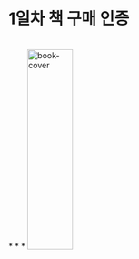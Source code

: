# 1일차 책 구매 인증

<br/>
* * *
<img src="IMG_book.JPG" width="40%" height="30%" title="image-book" alt="book-cover"></img>